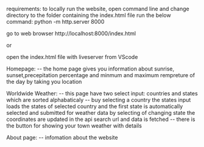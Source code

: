 requirements:
to locally run the website,
open command line and change directory to the folder containing the index.html file
run the below command:
python -m http.server 8000

go to web browser
http://localhost:8000/index.html

or

open the index.html file with liveserver from VScode

<!-- General Information about the app functionality: -->

Homepage:
-- the home page gives you information about sunrise, sunset,precepitation percentage and minmum and maximum rempreture of the day by taking you location

Worldwide Weather:
-- this page have two select input: countries and states which are sorted alphabaticaly
-- buy selecting a country the states input loads the states of selected country and the first state is automatically selected and submitted for weather data
by selecting of changing state the coordinates are updated in the api search url and data is fetched
-- there is the button for showing your town weather with details

About page:
-- infomation about the website
